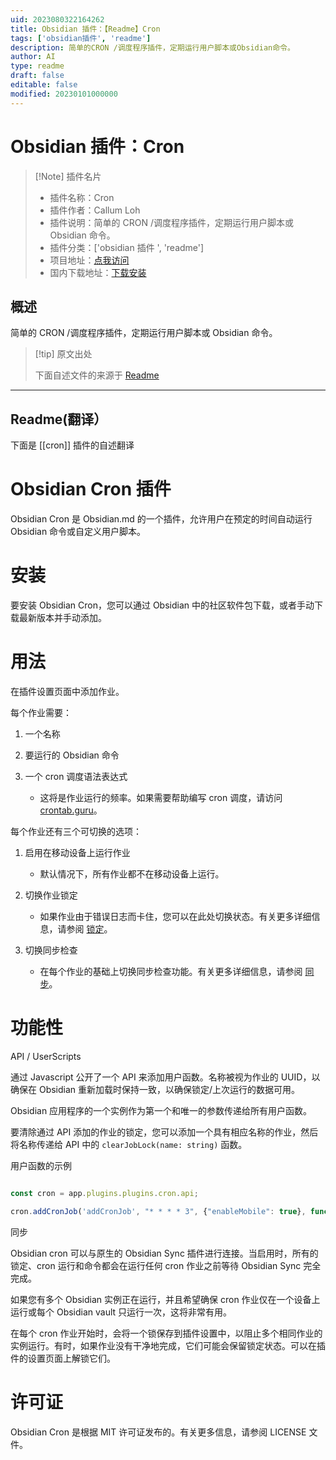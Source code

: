 ```yaml
---
uid: 2023080322164262
title: Obsidian 插件：【Readme】Cron
tags: ['obsidian插件', 'readme']
description: 简单的CRON /调度程序插件，定期运行用户脚本或Obsidian命令。
author: AI
type: readme
draft: false
editable: false
modified: 20230101000000
---
```


# Obsidian 插件：Cron

> [!Note] 插件名片
> - 插件名称：Cron
> - 插件作者：Callum Loh
> - 插件说明：简单的 CRON /调度程序插件，定期运行用户脚本或 Obsidian 命令。
> - 插件分类：['obsidian 插件 ', 'readme']
> - 项目地址：[点我访问](https://github.com/cdloh/obsidian-cron)
> - 国内下载地址：[下载安装](https://pkmer.cn/products/plugin/pluginMarket/?cron)

## 概述

简单的 CRON /调度程序插件，定期运行用户脚本或 Obsidian 命令。

> [!tip] 原文出处
>
>下面自述文件的来源于 [Readme](https://ghproxy.net/https://raw.githubusercontent.com/cdloh/obsidian-cron/master/README.md)
>

---

## Readme(翻译）

下面是 [[cron]] 插件的自述翻译

# Obsidian Cron 插件

Obsidian Cron 是 Obsidian.md 的一个插件，允许用户在预定的时间自动运行 Obsidian 命令或自定义用户脚本。

# 安装

要安装 Obsidian Cron，您可以通过 Obsidian 中的社区软件包下载，或者手动下载最新版本并手动添加。

# 用法

在插件设置页面中添加作业。

每个作业需要：

1. 一个名称
2. 要运行的 Obsidian 命令
3. 一个 cron 调度语法表达式

   * 这将是作业运行的频率。如果需要帮助编写 cron 调度，请访问 [crontab.guru](https://crontab.guru/)。

每个作业还有三个可切换的选项：

1. 启用在移动设备上运行作业

   * 默认情况下，所有作业都不在移动设备上运行。

2. 切换作业锁定

   * 如果作业由于错误日志而卡住，您可以在此处切换状态。有关更多详细信息，请参阅 [锁定](#locking)。

3. 切换同步检查

   * 在每个作业的基础上切换同步检查功能。有关更多详细信息，请参阅 [同步](#sync)。

# 功能性

API / UserScripts

通过 Javascript 公开了一个 API 来添加用户函数。名称被视为作业的 UUID，以确保在 Obsidian 重新加载时保持一致，以确保锁定/上次运行的数据可用。

Obsidian 应用程序的一个实例作为第一个和唯一的参数传递给所有用户函数。

要清除通过 API 添加的作业的锁定，您可以添加一个具有相应名称的作业，然后将名称传递给 API 中的 `clearJobLock(name: string)` 函数。

用户函数的示例

```javascript

const cron = app.plugins.plugins.cron.api;

cron.addCronJob('addCronJob', "* * * * 3", {"enableMobile": true}, function(app){console.log('Job has ran!')});

```

同步

Obsidian cron 可以与原生的 Obsidian Sync 插件进行连接。当启用时，所有的锁定、cron 运行和命令都会在运行任何 cron 作业之前等待 Obsidian Sync 完全完成。

如果您有多个 Obsidian 实例正在运行，并且希望确保 cron 作业仅在一个设备上运行或每个 Obsidian vault 只运行一次，这将非常有用。

在每个 cron 作业开始时，会将一个锁保存到插件设置中，以阻止多个相同作业的实例运行。有时，如果作业没有干净地完成，它们可能会保留锁定状态。可以在插件的设置页面上解锁它们。

# 许可证

Obsidian Cron 是根据 MIT 许可证发布的。有关更多信息，请参阅 LICENSE 文件。
